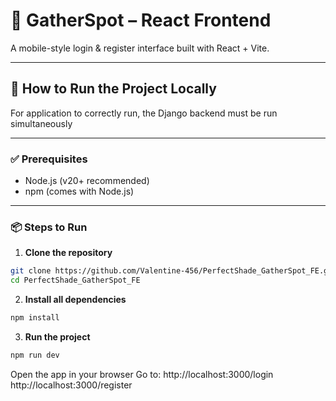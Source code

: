 # 📱 GatherSpot – React Frontend

A mobile-style login & register interface built with React + Vite.

---

## 🚀 How to Run the Project Locally

For application to correctly run, the Django backend must be run simultaneously

---

### ✅ Prerequisites
- Node.js (v20+ recommended)
- npm (comes with Node.js)

---

### 📦 Steps to Run

1. **Clone the repository**
```bash
git clone https://github.com/Valentine-456/PerfectShade_GatherSpot_FE.git
cd PerfectShade_GatherSpot_FE
```

2. **Install all dependencies**
```bash
npm install
```

3. **Run the project**
```bash
npm run dev
```

Open the app in your browser
Go to:
http://localhost:3000/login
http://localhost:3000/register